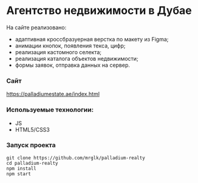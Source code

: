 # Агентство недвижимости в Дубае

На сайте реализовано:

- адаптивная кроссбразуерная верстка по макету из Figma;
- анимации кнопок, появления текса, цифр;
- реализация кастомного селекта;
- реализация каталога объектов недвижимости;
- формы заявок, отправка данных на сервер.

### Сайт

https://palladiumestate.ae/index.html

### Используемые технологии:

* JS
* HTML5/СSS3

### Запуск проекта

```
git clone https://github.com/mrglk/palladium-realty
cd palladium-realty
npm install
npm start
```
